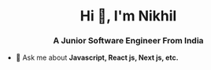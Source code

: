 <h1 align="center" >Hi 👋, I'm Nikhil</h1>
<h3 align="center"> A Junior Software Engineer From India</h3>

- 💬 Ask me about **Javascript, React js, Next js, etc.**

